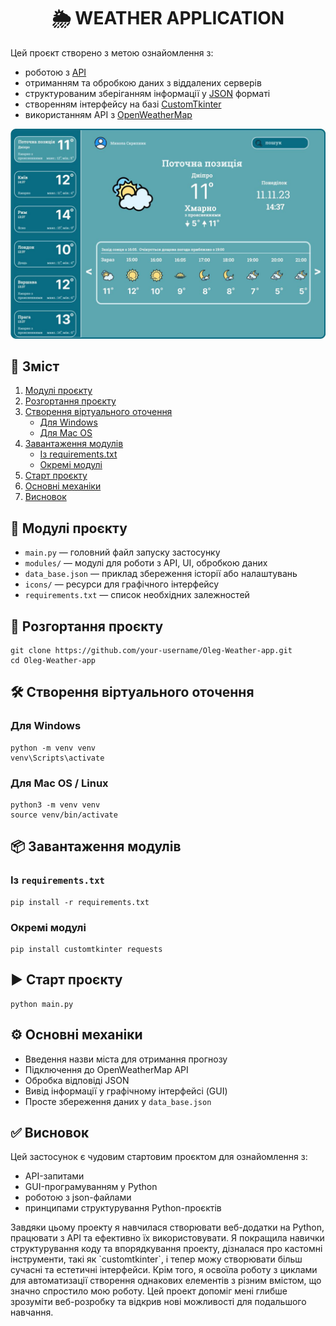 <h1 align="center">🌦 WEATHER APPLICATION</h1>

<p>Цей проєкт створено з метою ознайомлення з:</p>
<ul>
  <li>роботою з <a href="https://developer.mozilla.org/en-US/docs/Glossary/API">API</a></li>
  <li>отриманням та обробкою даних з віддалених серверів</li>
  <li>структурованим зберіганням інформації у <a href="https://www.json.org/json-uk.html">JSON</a> форматі</li>
  <li>створенням інтерфейсу на базі <a href="https://customtkinter.tomschimansky.com/">CustomTkinter</a></li>
  <li>використанням API з <a href="https://openweathermap.org/">OpenWeatherMap</a></li>
</ul>

<p align="center">
  <img src="static/screen.png" alt="Screenshot" width="600">
</p>

<h2>📑 Зміст</h2>
<ol>
  <li><a href="#модулі-проєкту">Модулі проєкту</a></li>
  <li><a href="#розгортання-проєкту">Розгортання проєкту</a></li>
  <li><a href="#створення-віртуального-оточення">Створення віртуального оточення</a>
    <ul>
      <li><a href="#для-windows">Для Windows</a></li>
      <li><a href="#для-mac-os">Для Mac OS</a></li>
    </ul>
  </li>
  <li><a href="#завантаження-модулів">Завантаження модулів</a>
    <ul>
      <li><a href="#із-requirementstxt">Із requirements.txt</a></li>
      <li><a href="#окремі-модулі">Окремі модулі</a></li>
    </ul>
  </li>
  <li><a href="#старт-проєкту">Старт проєкту</a></li>
  <li><a href="#основні-механіки">Основні механіки</a></li>
  <li><a href="#висновок">Висновок</a></li>
</ol>

<h2 id="модулі-проєкту">🧩 Модулі проєкту</h2>
<ul>
  <li><code>main.py</code> — головний файл запуску застосунку</li>
  <li><code>modules/</code> — модулі для роботи з API, UI, обробкою даних</li>
  <li><code>data_base.json</code> — приклад збереження історії або налаштувань</li>
  <li><code>icons/</code> — ресурси для графічного інтерфейсу</li>
  <li><code>requirements.txt</code> — список необхідних залежностей</li>
</ul>

<h2 id="розгортання-проєкту">🚀 Розгортання проєкту</h2>
<pre><code>git clone https://github.com/your-username/Oleg-Weather-app.git
cd Oleg-Weather-app</code></pre>

<h2 id="створення-віртуального-оточення">🛠 Створення віртуального оточення</h2>

<h3 id="для-windows">Для Windows</h3>
<pre><code>python -m venv venv
venv\Scripts\activate</code></pre>

<h3 id="для-mac-os">Для Mac OS / Linux</h3>
<pre><code>python3 -m venv venv
source venv/bin/activate</code></pre>

<h2 id="завантаження-модулів">📦 Завантаження модулів</h2>

<h3 id="із-requirementstxt">Із <code>requirements.txt</code></h3>
<pre><code>pip install -r requirements.txt</code></pre>

<h3 id="окремі-модулі">Окремі модулі</h3>
<pre><code>pip install customtkinter requests</code></pre>

<h2 id="старт-проєкту">▶ Старт проєкту</h2>
<pre><code>python main.py</code></pre>

<h2 id="основні-механіки">⚙ Основні механіки</h2>
<ul>
  <li>Введення назви міста для отримання прогнозу</li>
  <li>Підключення до OpenWeatherMap API</li>
  <li>Обробка відповіді JSON</li>
  <li>Вивід інформації у графічному інтерфейсі (GUI)</li>
  <li>Просте збереження даних у <code>data_base.json</code></li>
</ul>

<h2 id="висновок">✅ Висновок</h2>
<p>Цей застосунок є чудовим стартовим проєктом для ознайомлення з:</p>
<ul>
  <li>API-запитами</li>
  <li>GUI-програмуванням у Python</li>
  <li>роботою з json-файлами</li>
  <li>принципами структурування Python-проєктів</li>
</ul>
<p> Завдяки цьому проекту я навчилася створювати веб-додатки на Python, працювати з API та ефективно їх використовувати. Я покращила навички структурування коду та впорядкування проекту, дізналася про кастомні інструменти, такі як `customtkinter`, і тепер можу створювати більш сучасні та естетичні інтерфейси. Крім того, я освоїла роботу з циклами для автоматизації створення однакових елементів з різним вмістом, що значно спростило мою роботу. Цей проект допоміг мені глибше зрозуміти веб-розробку та відкрив нові можливості для подальшого навчання.</p>